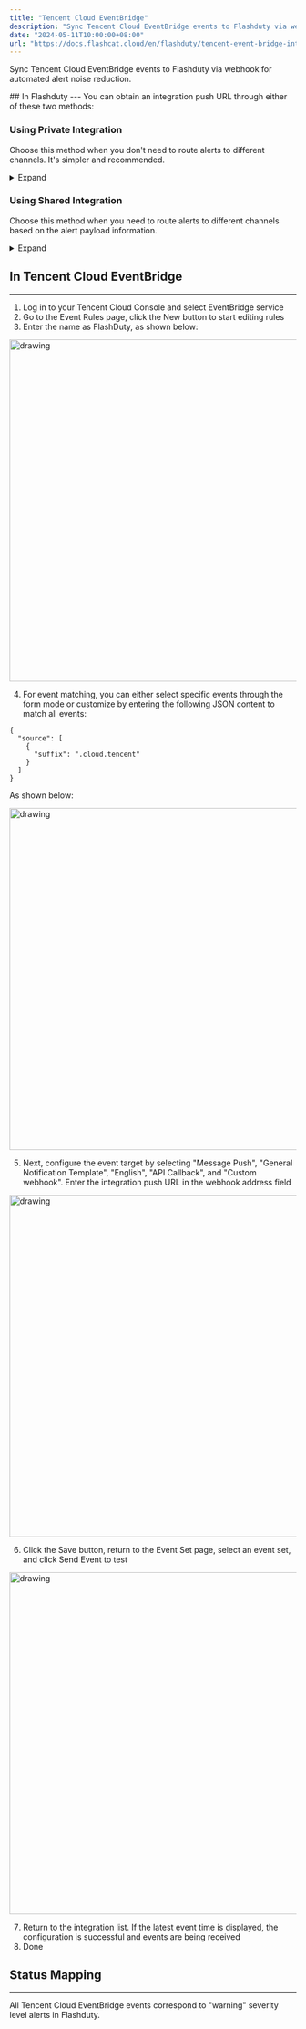 ```yaml
---
title: "Tencent Cloud EventBridge"
description: "Sync Tencent Cloud EventBridge events to Flashduty via webhook for automated alert noise reduction"
date: "2024-05-11T10:00:00+08:00"
url: "https://docs.flashcat.cloud/en/flashduty/tencent-event-bridge-integration-guide"
---
```


Sync Tencent Cloud EventBridge events to Flashduty via webhook for automated alert noise reduction.

<div class="hide">
## In Flashduty
---
You can obtain an integration push URL through either of these two methods:

### Using Private Integration

Choose this method when you don't need to route alerts to different channels. It's simpler and recommended.

<details>
  <summary>Expand</summary>
  
  1. Go to the Flashduty console, select **Channel**, and enter a channel's details page
  2. Select the **Integrations** tab, click **Add Integration** to enter the integration page
  3. Choose **Tencent Cloud EventBridge** integration and click **Save** to generate a card
  4. Click the generated card to view the **push URL**, copy it for later use, and you're Done
  
</details>

### Using Shared Integration

Choose this method when you need to route alerts to different channels based on the alert payload information.

<details>
  <summary>Expand</summary>
  
  1. Go to the Flashduty console, select **Integration Center => Alerts** to enter the integration selection page
  2. Select **Tencent Cloud EventBridge** integration:
        - **Integration Name**: Define a name for this integration
  3. Click **Save** and copy the newly generated **push URL** for later use
  4. Click **Create Route** to configure routing rules. You can match different alerts to different channels based on conditions, or set a default channel as a fallback, and adjust as needed later
  5. Done
    
</details>
</div>

## In Tencent Cloud EventBridge
---
<div class="md-block">

1. Log in to your Tencent Cloud Console and select EventBridge service
2. Go to the Event Rules page, click the New button to start editing rules
3. Enter the name as FlashDuty, as shown below:

<img alt="drawing" width="600" src="https://download.flashcat.cloud/tencent-eb-new-rule.png" />

4. For event matching, you can either select specific events through the form mode or customize by entering the following JSON content to match all events:

```
{
  "source": [
    {
      "suffix": ".cloud.tencent"
    }
  ]
}
```

As shown below:

<img alt="drawing" width="600" src="https://download.flashcat.cloud/tencent-eb-match-rule.png" />

5. Next, configure the event target by selecting "Message Push", "General Notification Template", "English", "API Callback", and "Custom webhook". Enter the integration push URL in the webhook address field

<img alt="drawing" width="600" src="https://download.flashcat.cloud/tencent-eb-target-webhook.png" />

6. Click the Save button, return to the Event Set page, select an event set, and click Send Event to test

<img alt="drawing" width="600" src="https://download.flashcat.cloud/tencent-eb-test-send.png" />

7. Return to the integration list. If the latest event time is displayed, the configuration is successful and events are being received
8. Done

</div>

## Status Mapping
---
<div class="md-block">
  
All Tencent Cloud EventBridge events correspond to "warning" severity level alerts in Flashduty.

</div>
